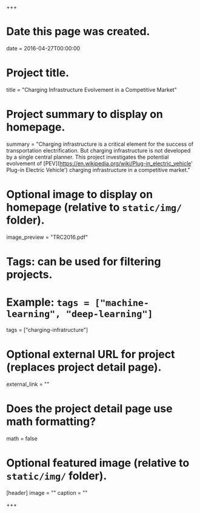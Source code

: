 +++
# Date this page was created.
date = 2016-04-27T00:00:00

# Project title.
title = "Charging Infrastructure Evolvement in a Competitive Market"

# Project summary to display on homepage.
summary = "Charging infrastructure is a critical element for the success of transportation electrification. But charging infrastructure is not developed by a single central planner. This project investigates the potential evolvement of [PEV](https://en.wikipedia.org/wiki/Plug-in_electric_vehicle' Plug-in Electric Vehicle') charging infrastructure in a competitive market."

# Optional image to display on homepage (relative to `static/img/` folder).
image_preview = "TRC2016.pdf"

# Tags: can be used for filtering projects.
# Example: `tags = ["machine-learning", "deep-learning"]`
tags = ["charging-infratructure"]

# Optional external URL for project (replaces project detail page).
external_link = ""

# Does the project detail page use math formatting?
math = false

# Optional featured image (relative to `static/img/` folder).
[header]
image = ""
caption = ""

+++
